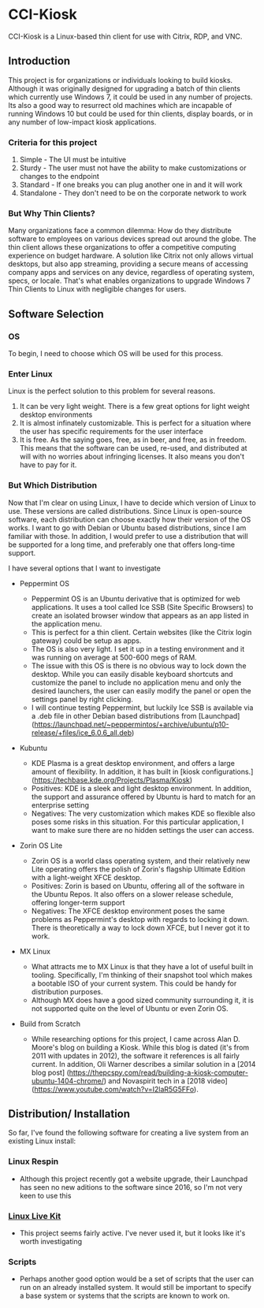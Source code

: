 # CCI-Kiosk
CCI-Kiosk is a Linux-based thin client for use with Citrix, RDP, and VNC.

## Introduction
This project is for organizations or individuals looking to build kiosks. Although it was originally designed for upgrading a batch of thin clients which currently use Windows 7, it could be used in any number of projects. Its also a good way to resurrect old machines which are incapable of running Windows 10 but could be used for thin clients, display boards, or in any number of low-impact kiosk applications.

### Criteria for this project
1. Simple - The UI must be intuitive
2. Sturdy - The user must not have the ability to make customizations or changes to the endpoint
3. Standard - If one breaks you can plug another one in and it will work
4. Standalone - They don't need to be on the corporate network to work

### But Why Thin Clients?
Many organizations face a common dilemma: How do they distribute software to employees on various devices spread out around the globe. The thin client allows these organizations to offer a competitive computing experience on budget hardware. A solution like Citrix not only allows virtual desktops, but also app streaming, providing a secure means of accessing company apps and services on any device, regardless of operating system, specs, or locale. That's what enables organizations to upgrade Windows 7 Thin Clients to Linux with negligible changes for users. 

## Software Selection
### OS
To begin, I need to choose which OS will be used for this process. 
### Enter Linux 
Linux is the perfect solution to this problem for several reasons.

1. It can be very light weight. There is a few great options for light weight desktop environments
2. It is almost infinately customizable. This is perfect for a situation where the user has specific requirements for the user interface
3. It is free. As the saying goes, free, as in beer, and free, as in freedom. This means that the software can be used, re-used, and distributed at will with no worries about infringing licenses. It also means you don't have to pay for it.
### But Which Distribution
Now that I'm clear on using Linux, I have to decide which version of Linux to use. These versions are called distributions. Since Linux is open-source software, each distribution can choose exactly how their version of the OS works. I want to go with Debian or Ubuntu based distributions, since I am familiar with those. In addition, I would prefer to use a distribution that will be supported for a long time, and preferably one that offers long-time support.

I have several options that I want to investigate

- Peppermint OS

    - Peppermint OS is an Ubuntu derivative that is optimized for web applications. It uses a tool called Ice SSB (Site Specific Browsers) to create an isolated browser window that appears as an app listed in the application menu. 
    - This is perfect for a thin client. Certain websites (like the Citrix login gateway) could be setup as apps. 
    - The OS is also very light. I set it up in a testing environment and it was running on average at 500-600 megs of RAM.
    - The issue with this OS is there is no obvious way to lock down the desktop. While you can easily disable keyboard shortcuts and customize the panel to include no application menu and only the desired launchers, the user can easily modify the panel or open the settings panel by right clicking.
    - I will continue testing Peppermint, but luckily Ice SSB is available via a .deb file in other Debian based distributions from [Launchpad] (https://launchpad.net/~peppermintos/+archive/ubuntu/p10-release/+files/ice_6.0.6_all.deb)

- Kubuntu 
    - KDE Plasma is a great desktop environment, and offers a large amount of flexibility. In addition, it has built in [kiosk configurations.] (https://techbase.kde.org/Projects/Plasma/Kiosk)
    - Positives: KDE is a sleek and light desktop environment. In addition, the support and assurance offered by Ubuntu is hard to match for an enterprise setting
    - Negatives: The very customization which makes KDE so flexible also poses some risks in this situation. For this particular application, I want to make sure there are no hidden settings the user can access.

- Zorin OS Lite
    - Zorin OS is a world class operating system, and their relatively new Lite operating offers the polish of Zorin's flagship Ultimate Edition with a light-weight XFCE desktop.
    - Positives: Zorin is based on Ubuntu, offering all of the software in the Ubuntu Repos. It also offers on a slower release schedule, offering longer-term support
    - Negatives: The XFCE desktop environment poses the same problems as Peppermint's desktop with regards to locking it down. There is theoretically a way to lock down XFCE, but I never got it to work.

- MX Linux
    - What attracts me to MX Linux is that they have a lot of useful built in tooling. Specifically, I'm thinking of their snapshot tool which makes a bootable ISO of your current system. This could be handy for distribution purposes. 
    - Although MX does have a good sized community surrounding it, it is not supported quite on the level of Ubuntu or even Zorin OS. 

- Build from Scratch 
     - While researching options for this project, I came across Alan D. Moore's blog on building a Kiosk. While this blog is dated (it's from 2011 with updates in 2012), the software it references is all fairly current. In addition, Oli Warner describes a similar solution in a [2014 blog post] (https://thepcspy.com/read/building-a-kiosk-computer-ubuntu-1404-chrome/) and Novaspirit tech in a [2018 video] (https://www.youtube.com/watch?v=I2laR5G5FFo). 


## Distribution/ Installation
So far, I've found the following software for creating a live system from an existing Linux install:

### Linux Respin
- Although this project recently got a website upgrade, their Launchpad has seen no new aditions to the software since 2016, so I'm not very keen to use this

### [Linux Live Kit](https://www.linux-live.org/#explore)
- This project seems fairly active. I've never used it, but it looks like it's worth investigating

### Scripts
- Perhaps another good option would be a set of scripts that the user can run on an already installed system. It would still be important to specify a base system or systems that the scripts are known to work on.